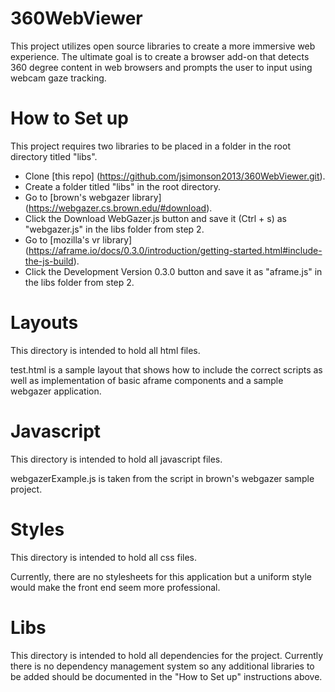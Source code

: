 # 360WebViewer
This project utilizes open source libraries to create a more immersive web
experience. The ultimate goal is to create a browser add-on that detects 360
degree content in web browsers and prompts the user to input using webcam gaze
tracking.

# How to Set up
This project requires two libraries to be placed in a folder in the root
directory titled "libs".
* Clone [this repo] (https://github.com/jsimonson2013/360WebViewer.git).
* Create a folder titled "libs" in the root directory.
* Go to [brown's webgazer library] (https://webgazer.cs.brown.edu/#download).
* Click the Download WebGazer.js button and save it (Ctrl + s) as "webgazer.js"
in the libs folder from step 2.
* Go to [mozilla's vr library] (https://aframe.io/docs/0.3.0/introduction/getting-started.html#include-the-js-build).
* Click the Development Version 0.3.0 button and save it as "aframe.js" in the
libs folder from step 2.

# Layouts
This directory is intended to hold all html files. 

test.html is a sample layout that shows how to include the correct scripts as well as implementation of basic aframe components and a sample webgazer application.

# Javascript
This directory is intended to hold all javascript files.

webgazerExample.js is taken from the script in brown's webgazer sample project.

# Styles
This directory is intended to hold all css files.

Currently, there are no stylesheets for this application but a uniform style would make the front end seem more professional.

# Libs
This directory is intended to hold all dependencies for the project. Currently there is no dependency management system so any additional libraries to be added should be documented in the "How to Set up" instructions above.
